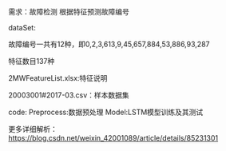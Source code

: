 
需求：故障检测
根据特征预测故障编号


dataSet:

故障编号一共有12种，即0,2,3,613,9,45,657,884,53,886,93,287

特征数目137种

2MWFeatureList.xlsx:特征说明

20003001#2017-03.csv：样本数据集



code:
Preprocess:数据预处理
Model:LSTM模型训练及其测试

更多详细解析：https://blog.csdn.net/weixin_42001089/article/details/85231301
